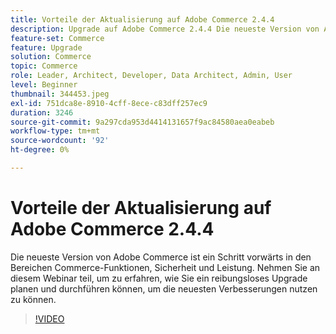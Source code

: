 ```yaml
---
title: Vorteile der Aktualisierung auf Adobe Commerce 2.4.4
description: Upgrade auf Adobe Commerce 2.4.4 Die neueste Version von Adobe Commerce stellt einen Schritt nach vorn hinsichtlich Commerce-Funktionen, Sicherheit und Leistung dar. Nehmen Sie an diesem Webinar teil, um zu erfahren, wie Sie ein reibungsloses Upgrade planen und durchführen können, um die neuesten Verbesserungen nutzen zu können.
feature-set: Commerce
feature: Upgrade
solution: Commerce
topic: Commerce
role: Leader, Architect, Developer, Data Architect, Admin, User
level: Beginner
thumbnail: 344453.jpeg
exl-id: 751dca8e-8910-4cff-8ece-c83dff257ec9
duration: 3246
source-git-commit: 9a297cda953d4414131657f9ac84580aea0eabeb
workflow-type: tm+mt
source-wordcount: '92'
ht-degree: 0%

---
```


# Vorteile der Aktualisierung auf Adobe Commerce 2.4.4

Die neueste Version von Adobe Commerce ist ein Schritt vorwärts in den Bereichen Commerce-Funktionen, Sicherheit und Leistung. Nehmen Sie an diesem Webinar teil, um zu erfahren, wie Sie ein reibungsloses Upgrade planen und durchführen können, um die neuesten Verbesserungen nutzen zu können.

>[!VIDEO](https://video.tv.adobe.com/v/344453/?quality=12&learn=on)
